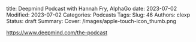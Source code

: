 title: Deepmind Podcast with Hannah Fry, AlphaGo
date: 2023-07-02
Modified: 2023-07-02
Categories: Podcasts
Tags: 
Slug: 46
Authors: clexp
Status: draft
Summary: 
Cover: /images/apple-touch-icon_thumb.png


https://www.deepmind.com/the-podcast
